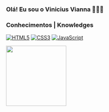 ### Olá! Eu sou o Vinicius Vianna :man_technologist:👋

### Conhecimentos | Knowledges

[![HTML5](https://img.shields.io/badge/HTML-239120?style=for-the-badge&logo=html5&logoColor=white=https://github.com/Vinicius-Vianna/Doe/)](https://github.com/Vinicius-Vianna/Doe/)
[![CSS3](https://img.shields.io/badge/-CSS3-263238?style=for-the-badge&logo=css3&link=https://github.com/Vinicius-Vianna/Doe/)](https://github.com/Vinicius-Vianna/Doe/)
[![JavaScript](https://img.shields.io/badge/-JavaScript-263238?style=for-the-badge&logo=javascript&link=https://github.com/Vinicius-Vianna/realmdb)](https://github.com/Vinicius-Vianna/realmdb)

<p>
  <a href="https://github.com/Vinicius-Vianna/github-readme-stats">
    <img align="center" height="165" src="https://github-readme-stats.vercel.app/api?username=Vinicius-Vianna&layout=compact&theme=tokyonight"
    />
  </a>
</p>

